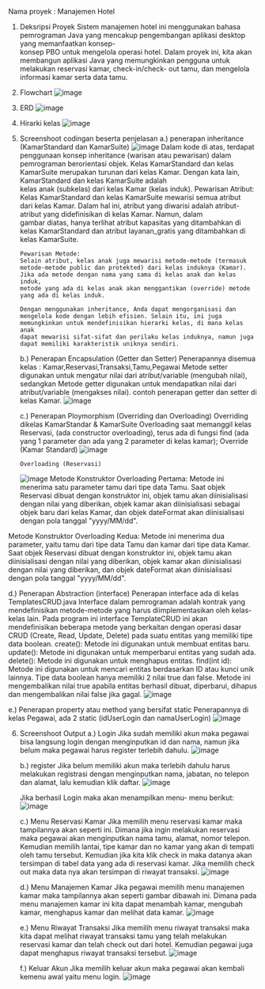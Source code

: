 Nama proyek : Manajemen Hotel


1. Deksripsi Proyek
     Sistem manajemen hotel ini menggunakan bahasa pemrograman Java yang 
   mencakup    pengembangan aplikasi desktop yang memanfaatkan konsep-   
   konsep PBO untuk         mengelola operasi hotel. Dalam proyek ini, kita    akan membangun aplikasi Java    yang memungkinkan pengguna untuk 
   melakukan reservasi kamar, check-in/check-     out tamu, dan mengelola 
   informasi kamar serta data tamu.

2. Flowchart
   ![image](https://github.com/Syahria/Proyek-Akhir-PBO/assets/127468222/abc6fd1b-4557-44a1-ac52-ac3e98ec7881)

3. ERD
   ![image](https://github.com/Syahria/Proyek-Akhir-PBO/assets/127468222/f80494e8-bc1b-4ab1-ad6b-d8413ab78046)

4. Hirarki kelas
   ![image](https://github.com/Syahria/Proyek-Akhir-PBO/assets/127468222/66c3d43e-a514-4cfb-bf56-a0ddb791e129)

5. Screenshoot codingan beserta penjelasan
   a.) penerapan inheritance (KamarStandard dan KamarSuite)
       ![image](https://github.com/Syahria/Proyek-Akhir-PBO/assets/127468222/abbcec9d-f795-4d0f-96da-d126d32b73fb)
       Dalam kode di atas, terdapat penggunaan konsep inheritance (warisan         atau pewarisan) dalam pemrograman berorientasi objek. Kelas                 KamarStandard dan kelas KamarSuite merupakan turunan dari kelas 
       Kamar. Dengan kata lain, KamarStandard dan kelas KamarSuite adalah   
       kelas anak (subkelas) dari kelas Kamar (kelas induk).
       Pewarisan Atribut:
       Kelas KamarStandard dan kelas KamarSuite mewarisi semua atribut   
       dari kelas Kamar. Dalam hal ini, atribut yang diwarisi adalah 
       atribut-atribut yang didefinisikan di kelas Kamar. Namun, dalam   
       gambar diatas, hanya terlihat atribut kapasitas yang ditambahkan di 
       kelas KamarStandard dan atribut layanan_gratis yang ditambahkan di 
       kelas KamarSuite.

       Pewarisan Metode:
       Selain atribut, kelas anak juga mewarisi metode-metode (termasuk   
       metode-metode public dan protekted) dari kelas induknya (Kamar). 
       Jika ada metode dengan nama yang sama di kelas anak dan kelas induk, 
       metode yang ada di kelas anak akan menggantikan (override) metode 
       yang ada di kelas induk.  

       Dengan menggunakan inheritance, Anda dapat mengorganisasi dan 
       mengelola kode dengan lebih efisien. Selain itu, ini juga 
       memungkinkan untuk mendefinisikan hierarki kelas, di mana kelas anak 
       dapat mewarisi sifat-sifat dan perilaku kelas induknya, namun juga 
       dapat memiliki karakteristik uniknya sendiri.

   b.) Penerapan Encapsulation (Getter dan Setter)
       Penerapannya disemua kelas : Kamar,Reservasi,Transaksi,Tamu,Pegawai
       Metode setter digunakan untuk mengatur nilai dari atribut/variable 
       (mengubah nilai), sedangkan Metode getter digunakan untuk 
       mendapatkan nilai dari atribut/variable (mengakses nilai).
       contoh penerapan getter dan setter di kelas Kamar.
       ![image](https://github.com/Syahria/Proyek-Akhir-PBO/assets/127468222/0af78275-42af-4513-8bf7-cded8004a10e)

   c.) Penerapan Ploymorphism (Overriding dan Overloading)
       Overriding dikelas KamarStandar & KamarSuite
       Overloading saat memanggil kelas Reservasi, (ada constructor 
       overloading), terus ada di fungsi find (ada yang 1 parameter dan ada 
       yang 2 parameter di kelas kamar);
       Override (Kamar Standard)
       ![image](https://github.com/Syahria/Proyek-Akhir-PBO/assets/127468222/800b32a2-807a-4c4a-aec3-92cb8c2ef49f)

       Overloading (Reservasi)
   ![image](https://github.com/Syahria/Proyek-Akhir-PBO/assets/127468222/e12f13e5-4a2f-4fda-a4dc-9514c1e6d93b)
Metode Konstruktor Overloading Pertama:
Metode ini menerima satu parameter tamu dari tipe data Tamu.
Saat objek Reservasi dibuat dengan konstruktor ini, objek tamu akan diinisialisasi dengan nilai yang diberikan, objek kamar akan diinisialisasi sebagai objek baru dari kelas Kamar, dan objek dateFormat akan diinisialisasi dengan pola tanggal "yyyy/MM/dd".

Metode Konstruktor Overloading Kedua:
Metode ini menerima dua parameter, yaitu tamu dari tipe data Tamu dan kamar dari tipe data Kamar.
Saat objek Reservasi dibuat dengan konstruktor ini, objek tamu akan diinisialisasi dengan nilai yang diberikan, objek kamar akan diinisialisasi dengan nilai yang diberikan, dan objek dateFormat akan diinisialisasi dengan pola tanggal "yyyy/MM/dd".

d.) Penerapan Abstraction (interface)
Penerapan interface ada di kelas TemplatesCRUD.java
Interface dalam pemrograman adalah kontrak yang mendefinisikan metode-metode yang harus diimplementasikan oleh kelas-kelas lain. Pada program ini interface TemplateCRUD ini akan mendefinisikan beberapa metode yang berkaitan dengan operasi dasar CRUD (Create, Read, Update, Delete) pada suatu entitas yang memiliki tipe data boolean. 
create(): Metode ini digunakan untuk membuat entitas baru. 
update(): Metode ini digunakan untuk memperbarui entitas yang sudah ada. 
delete(): Metode ini digunakan untuk menghapus entitas. 
find(int id): Metode ini digunakan untuk mencari entitas berdasarkan ID atau kunci unik lainnya. 
Tipe data boolean hanya memiliki 2 nilai true dan false. Metode ini mengembalikan nilai true apabila entitas berhasil dibuat, diperbarui, dihapus dan mengembalikan nilai false jika gagal.
![image](https://github.com/Syahria/Proyek-Akhir-PBO/assets/127468222/053dc9d4-0b3b-4f5e-90bb-8d7a54d095f8)

e.)	Penerapan property atau method yang bersifat static
Penerapannya di kelas Pegawai, ada 2 static (idUserLogin dan namaUserLogin)
 ![image](https://github.com/Syahria/Proyek-Akhir-PBO/assets/127468222/3b76f319-42b4-4020-8d7c-0fb7c458f9bf)


6. Screenshoot Output
   a.) Login
       Jika sudah memiliki akun maka pegawai bisa langsung login dengan menginputkan id dan nama, namun jika belum maka pegawai harus register terlebih dahulu.
   ![image](https://github.com/Syahria/Proyek-Akhir-PBO/assets/127468222/3f55cbef-3944-472e-bb48-d8b4d4aa135d)

   b.) register
       Jika belum memiliki akun maka terlebih dahulu harus melakukan registrasi dengan menginputkan nama, jabatan, no telepon dan alamat, lalu kemudian klik daftar.
   ![image](https://github.com/Syahria/Proyek-Akhir-PBO/assets/127468222/1c284c28-fc61-46e8-bfa5-2e8021124151)

   Jika berhasil Login maka akan menampilkan menu- menu berikut:
   ![image](https://github.com/Syahria/Proyek-Akhir-PBO/assets/127468222/30546af5-79ab-4876-b812-e52444c49834)

   c.) Menu Reservasi Kamar
       Jika memilih menu reservasi kamar maka tampilannya akan seperti ini. Dimana jika ingin melakukan reservasi maka pegawai akan menginputkan nama tamu, alamat, nomor telepon. Kemudian memilih lantai, tipe kamar dan no kamar yang akan di tempati oleh tamu tersebut. Kemudian jika kita klik check in maka datanya akan tersimpan di tabel data yang ada di reservasi kamar. Jika memilih check out maka data nya akan tersimpan di riwayat transaksi.
   ![image](https://github.com/Syahria/Proyek-Akhir-PBO/assets/127468222/6a18616d-12d6-42bd-b653-83fe4d6d25db)

   d.) Menu Manajemen Kamar
       Jika pegawai memilih menu manajemen kamar maka tampilannya akan seperti gambar dibawah ini. Dimana pada menu manajemen kamar ini kita dapat menambah kamar, mengubah kamar, menghapus kamar dan melihat data kamar.
   ![image](https://github.com/Syahria/Proyek-Akhir-PBO/assets/127468222/72ff8ed9-c662-405b-86fb-c25a2335ef5a)

   e.) Menu Riwayat Transaksi
       Jika memilih menu riwayat transaksi maka kita dapat melihat riwayat transaksi tamu yang telah melakukan reservasi kamar dan telah check out dari hotel. Kemudian pegawai juga dapat menghapus riwayat transaksi tersebut.
   ![image](https://github.com/Syahria/Proyek-Akhir-PBO/assets/127468222/48f3e152-a7aa-4df7-9ad3-d355d424a9ef)

   f.) Keluar Akun
       Jika memilih keluar akun maka pegawai akan kembali kemenu awal yaitu menu login.
   ![image](https://github.com/Syahria/Proyek-Akhir-PBO/assets/127468222/fdece6ed-f46a-4982-9dca-9e7a60611c19)



   
   

 

   








   



       
       





   


       



   


